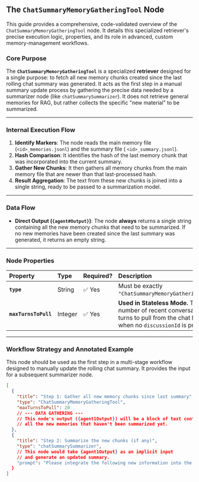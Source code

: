 ## The `ChatSummaryMemoryGatheringTool` Node

This guide provides a comprehensive, code-validated overview of the `ChatSummaryMemoryGatheringTool` node. It details
this specialized retriever's precise execution logic, properties, and its role in advanced, custom memory-management
workflows.

### Core Purpose

The **`ChatSummaryMemoryGatheringTool`** is a specialized **retriever** designed for a single purpose: to fetch all new
memory chunks created since the last rolling chat summary was generated. It acts as the first step in a manual summary
update process by gathering the precise data needed by a summarizer node (like `chatSummarySummarizer`). It does not
retrieve general memories for RAG, but rather collects the specific "new material" to be summarized.

-----

### Internal Execution Flow

1. **Identify Markers**: The node reads the main memory file (`<id>_memories.jsonl`) and the summary file (
   `<id>_summary.jsonl`).
2. **Hash Comparison**: It identifies the hash of the last memory chunk that was incorporated into the current summary.
3. **Gather New Chunks**: It then gathers all memory chunks from the main memory file that are newer than that
   last-processed hash.
4. **Result Aggregation**: The text from these new chunks is joined into a single string, ready to be passed to a
   summarization model.

-----

### Data Flow

* **Direct Output (`{agent#Output}`)**: The node **always** returns a single string containing all the new memory chunks
  that need to be summarized. If no new memories have been created since the last summary was generated, it returns an
  empty string.

-----

### Node Properties

| Property             | Type    | Required? | Description                                                                                                                          |
|:---------------------|:--------|:----------|:-------------------------------------------------------------------------------------------------------------------------------------|
| **`type`**           | String  | ✅ Yes     | Must be exactly `"ChatSummaryMemoryGatheringTool"`.                                                                                  |
| **`maxTurnsToPull`** | Integer | ✅ Yes     | **Used in Stateless Mode.** The number of recent conversation turns to pull from the chat history when no `discussionId` is present. |

-----

### Workflow Strategy and Annotated Example

This node should be used as the first step in a multi-stage workflow designed to manually update the rolling chat
summary. It provides the input for a subsequent summarizer node.

```json
[
  {
    "title": "Step 1: Gather all new memory chunks since last summary",
    "type": "ChatSummaryMemoryGatheringTool",
    "maxTurnsToPull": 20
    // --- DATA GATHERING ---
    // This node's output ({agent1Output}) will be a block of text containing
    // all the new memories that haven't been summarized yet.
  },
  {
    "title": "Step 2: Summarize the new chunks (if any)",
    "type": "chatSummarySummarizer",
    // This node would take {agent1Output} as an implicit input
    // and generate an updated summary.
    "prompt": "Please integrate the following new information into the existing summary...\nNew Info: [LATEST_MEMORIES]\n\nExisting Summary: [CHAT_SUMMARY]"
  }
]
```
